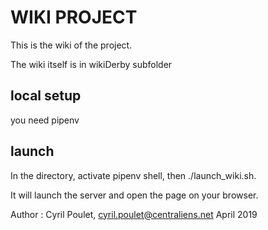 WIKI PROJECT
===================

This is the wiki of the project.

The wiki itself is in wikiDerby subfolder


local setup
---------
you need pipenv


launch
------
In the directory, activate pipenv shell, then ./launch_wiki.sh.

It will launch the server and open the page on your browser.





Author : Cyril Poulet, cyril.poulet@centraliens.net
April 2019
